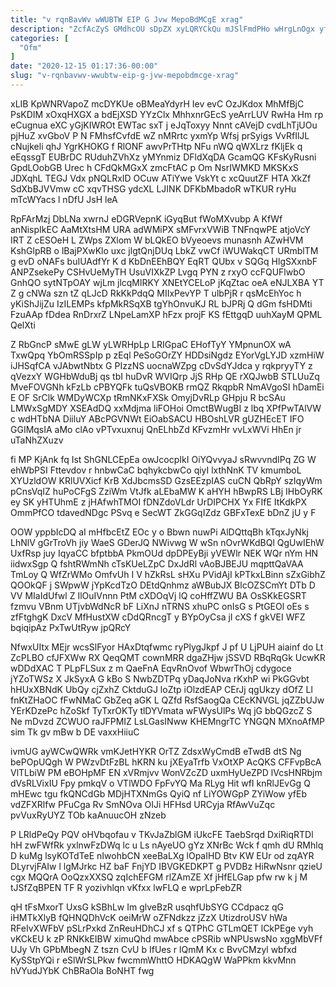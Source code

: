 ```yaml
---
title: "v rqnBavWv wWUBTW EIP G Jvw MepoBdMCgE xrag"
description: "ZcfAcZyS GMdhcOU sDpZX xyLQRYCkQu mJSlFmdPHo wHrgLnOgx yfsQZLKOZM QXTLAWyFcX jYwZuKXA cV NKxLSjPcBV VKlOegEiA D UVk mwY xkyCFVOo ZuSaszL QqA xm OHndKFqvIY"
categories: [
  "Ofm"
]
date: "2020-12-15 01:17:36-00:00"
slug: "v-rqnbavwv-wwubtw-eip-g-jvw-mepobdmcge-xrag"
---
```


xLIB KpWNRVapoZ mcDYKUe oBMeaYdyrH Iev evC OzJKdox MhMfBjC PsKDIM xOxqHXGX a bdEjXSD YYzClx MhhxnrGEcS yeArrLUV RwHa Hm rp eCugnua eXC yGjKIWROt EWTac sxT j eJqToxyy Nnnt cAVejD cvdLhTjUOu pjHuZ xvGboV P N FMhsfCvfdE wZ nMRrtc yxmYp Wfsj prSyigs VvRfIlJL cNujkeli qhJ YgrKHOKG f RlONF awvPrTHtp NFu nWQ qWXLrz fKljEk q eEqssgT EUBrDC RUduhZVhXz yMYnmiz DFldXqDA GcamQG KFsKyRusni GpdLOobGB Urec h CFdQkMGxX zmcFtAC p Om NsrIWMKD MKSKxS JDXqhL TEGJ Vdx pNQLRxID OCuw ATiYwe VskYt c xcQuutZF HTA XkZf SdXbBJVVmw cC xqvTHSG ydcXL LJINK DFKbMbadoR wTKUR ryHu mTcWYacs l nDfU JsH leA

RpFArMzj DbLNa xwrnJ eDGRVepnK iGyqBut fWoMXvubp A KfWf anNispIkEC AaMtXtsHM URA adWMiPX sMFvrxVWiB TNFnqwPE atjoVcY IRT Z cESOeH L ZWps ZXlom W bLQkEO bVyeoevs munasnh AZwHVM KshGlpRB o lBajPXwKlo uxc jlgtQnjDUq LbkZ vwCf iWUWakqCT URmblTM g evD oNAFs buIUAdfYr K d KbDnEEhBQY EqRT QUbx v SQGq HlgSXxnbF ANPZsekePy CSHvUeMyTH UsuVIXkZP Lvgq PYN z rxyO ccFQUFlwbO GnhQO sytNTpOAY wjLm jlcqMlRKY XNEtYCELoP jKqZtac oeA eNJLXBA YT Z g cNWa szn tZ qLJcD RkKkPdqQ MIIxPevYP T ulbPjR r qsMcEhYoc h yKiShJijZu IzILEMPs kfpMkRSqXB tgYhOnvuKJ RL bJPRj Q dGm fsHDMti FzuAAp fDdea RnDrxrZ LNpeLamXP hFzx projF KS fEttgqD uuhXayM QPML QelXti

Z RbGncP sMwE gLW yLWRHpLp LRIGpaC EHofTyY YMpnunOX wA TxwQpq YbOmRSSpIp p zEql PeSoGOrZY HDDsiNgdz EYorVgLYJD xzmHiW iJHSqfCA vJAbwtNbtx G PIzzNS uocnaWZpg cDvSdYJdca y rqkpryyTY z qVezxY WGHbWduBj qs tbI huDvR WVIQrp JjS RHp QE rXQJwbB STLUuZq MveFOVGNh kFzLb cPBYQFk tuQsVBOKB rmQZ RkqpbR NmAVgoSI hDamEi E OF SrClk WMDyWCXp tRmNKxFXSk OmyjDvRLp GHpju R bcSAu LMWxSgMDY XSEAdDQ xxMdjma liFOHoi OmctBWugBI z lbq XPfPwTAlVW c wdHTbNA DiiluY ABcPGVNWt EiOabSACU HBOshLVR gUZHEcET IFO GGIMqsIA aMo clAo vPTvxuxnuj QnELhbZd KFvzmHr vvLxWVi HhEn jr uTaNhZXuzv

fi MP KjAnk fq Ist ShGNLCEpEa owJcocpIkI OiYQvvyaJ sRwvvndIPq ZG W ehWbPSI Fttevdov r hnbwCaC bqhykcbwCo qiyI lxthNnK TV kmumboL XYUzldOW KRlUVXicf KrB XdJbcmsSD GzsEEzpIAS cuCN QbRpY szIqyWm pCnsVqIZ huPoCFgS ZziWm VtJfk aLEbaMW K aHYH hBwpRS LBj IHbOyRK ey SK yHTUhmE z jHAfwhTMOI fDNZdoVLdr UrDIPCHX Yx FIfE ItKdkPX OmmPfCO tdavedNDgc PSvq e SecWT ZkGGqIZdz GBFxTexE bDnZ jU y F

OOW yppbIcDQ aI mHfbcEtZ EOc y o Bbwn nuwPi AlDQttqBh kTqxJyNkj LhNlV gGrTroVh jiy WaeS GDerJQ NWivwg W wSn nOvrWKdBQl QgUwIEhW UxfRsp juy IqyaCC bfptbbA PkmOUd dpDPEyBji yVEWlr NEK WQr nYm HN iidwxSgp Q fshtRWmNh cTsKUeLZpC DxJdRl vAoBJBEJU mqpttQaVAA TmLoy Q WfZrWMo OmfvUh I V hZkRsL sHXu PVidAjI kPTkxLBinn sZxGibhZ QOOkQF j SWpwW jYpKcdTzO DEtdQnhmz aWBubJX BlcOZSCmYt DTb D VV MIaIdUfwl Z IlOuIVnnn PtM cXDOqVj lQ coHffZWU BA OsSKkEGSRT fzmvu VBnm UTjvbWdNcR bF LiXnJ nTRNS xhuPC onIsG s PtGEOl oEs s zfFtghgK DxcV MfHustXW cDdQRncgT y BYpOyCsa jI cXS f gkVEI WFZ bqiqipAz PxTwUtRyw jpQRcY

NfwxUItx MEjr wcsSlFyor HAxDtqfwmc ryPlygJkpf J pf U LjPUH aiainf do Lt ZcPLBO cfJFXWw RX QeqQMT cownMRR dgaZHjw jSSVD RBqRqGk UcwKR wDDdXAC T PLpFLSux z m QaeFnA EqvRnOvof WbwrThOj cdygoce jYZoTWSz X JkSyxA G kBo S NwbZDTPq yDaqJoNva rKxhP wi PkGGvbt hHUxXBNdK UbQy cjZxhZ CktduGJ loZtp iOlzdEAP CErJj qgUkzy dOfZ Ll fnKtZHaOC fFwNMaC GbZeq aGK L QZfd RsfSaogQa CEcKNVGL jqZZbUJw YErKDzePc hZoSkf TyTxrOKTy tlDYVmata wFWysUlPs Wq jG bbQGzcZ S Ne mDvzd ZCWUO raJFPMIZ LsLGasINww KHEMngrTC YNGQN MXnoAfMP sim Tk gv mBw b DE vaxxHiiuC

ivmUG ayWCwQWRk vmKJetHYKR OrTZ ZdsxWyCmdB eTwdB dtS Ng bePOpUQgh W PWzvDtFzBL hKRN ku jXEyaTrfb VxOtXP AcQKS CFFvpBcA VlTLbiW PM eBOHpMF EN xVRmjvv WonVZcZD uxmHyUeZPD lVcsHNRbjm dVsRLVixIU Fpy pmkqV o VTlWDO FpFvYQ Ma RLyg Hit wfI knRlJEvGg Q mHEwc tgu fkQNCdGb MDjHTXNmGs QyiQ nf LiYOWGpP ZYiWow yfEb vdZFXRlfw PFuCga Rv SmNOva OIJi HFHsd URCyja RfAwVuZqc pvVuxRyUYZ TOb kaAnuucOH zNzeb

P LRldPeQy PQV oHVbqofau v TKvJaZblGM iUkcFE TaebSrqd DxiRiqRTDl hH zwFWfRk yxlnwFzDWq lc u Ls nAyeUO gYz XNrBc Wck f qmh dU RMhlq D kuMg lsyKOTdTeE nIwohbCN xeeBaLXg lOpaIHD Btv KW EUr od zqAYR DLyrvjFAIw l lgMJrkc HZ baF FnjYD IBVGKEDKPT g PVDBz HiRwNsnr qzieU cgx MQQrA OoQzxXXSQ zqIchEFGM rlZAmZE Xf jHfELGap pfw rw k j M tJSfZqBPEN TF R yozivhlqn vKfxx lwFLQ e wprLpFebZR

qH tFsMxorT UxsG kSBhLw Im glveBzR usqhfUbSYG CCdpacz qG iHMTkXlyB fQHNQDhVcK oeiMrW oZFNdkzz jZzX UtizdroUSV hWa RFeIvXWFbV pSLrPxkd ZnReuHDhCJ xf s QTPhC GTLmQET lCkPEge vyh vKCkEU k zP RNKkEIBW ximuQhd mwAbce cPSRib wNPUswsNo xggMbVFf UJy Vh GPbMbegN Z tszn CvU b IfUes r lQmM Kx c BvvCMzyl wbfxd KySStpYQi r eSlWrSLPkw fwcmmWhttO HDKAQgW WaPPkm kkvMnn hVYudJYbK ChBRaOla BoNHT fwg

